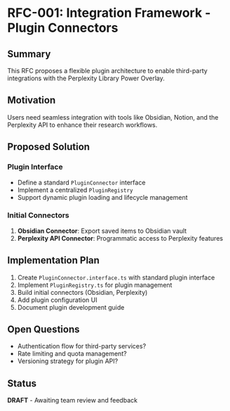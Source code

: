 # RFC-001: Integration Framework - Plugin Connectors

## Summary
This RFC proposes a flexible plugin architecture to enable third-party integrations with the Perplexity Library Power Overlay.

## Motivation
Users need seamless integration with tools like Obsidian, Notion, and the Perplexity API to enhance their research workflows.

## Proposed Solution

### Plugin Interface
- Define a standard `PluginConnector` interface
- Implement a centralized `PluginRegistry`
- Support dynamic plugin loading and lifecycle management

### Initial Connectors
1. **Obsidian Connector**: Export saved items to Obsidian vault
2. **Perplexity API Connector**: Programmatic access to Perplexity features

## Implementation Plan
1. Create `PluginConnector.interface.ts` with standard plugin interface
2. Implement `PluginRegistry.ts` for plugin management
3. Build initial connectors (Obsidian, Perplexity)
4. Add plugin configuration UI
5. Document plugin development guide

## Open Questions
- Authentication flow for third-party services?
- Rate limiting and quota management?
- Versioning strategy for plugin API?

## Status
**DRAFT** - Awaiting team review and feedback
